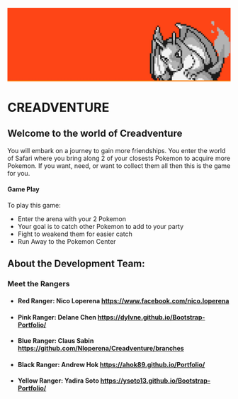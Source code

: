 ![Image of Site](public/images/readMe.jpg)

# CREADVENTURE

## Welcome to the world of Creadventure
 You will embark on a journey to gain more friendships. You enter the world of Safari where you bring along 2 of your closests Pokemon to acquire more Pokemon. If you want, need, or want to collect them all then this is the game for you.

#### Game Play
To play this game:
 * Enter the arena with your 2 Pokemon
 * Your goal is to catch other Pokemon to add to your party
 * Fight to weakend them for easier catch
 * Run Away to the Pokemon Center

## About the Development Team:

### Meet the Rangers

* #### Red Ranger: Nico Loperena https://www.facebook.com/nico.loperena
* #### Pink Ranger: Delane Chen https://dylvne.github.io/Bootstrap-Portfolio/
* #### Blue Ranger: Claus Sabin https://github.com/Nloperena/Creadventure/branches
* #### Black Ranger: Andrew Hok https://ahok89.github.io/Portfolio/
* #### Yellow Ranger: Yadira Soto https://ysoto13.github.io/Bootstrap-Portfolio/
